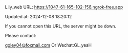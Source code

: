 Lily_web URL: https://1047-61-165-102-156.ngrok-free.app

Updated at: 2024-12-08 18:20:12

If you cannot open this URL, the server might be down.

Please contact: 

goley04@foxmail.com Or Wechat:GL_yeaH